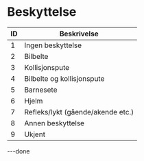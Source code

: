 # Beskyttelse

| ID | Beskrivelse                       |
|----|-----------------------------------|
| 1  | Ingen beskyttelse                 |
| 2  | Bilbelte                          |
| 3  | Kollisjonspute                    |
| 4  | Bilbelte og kollisjonspute        |
| 5  | Barnesete                         |
| 6  | Hjelm                             |
| 7  | Refleks/lykt (gående/akende etc.) |
| 8  | Annen beskyttelse                 |
| 9  | Ukjent                            |

---done